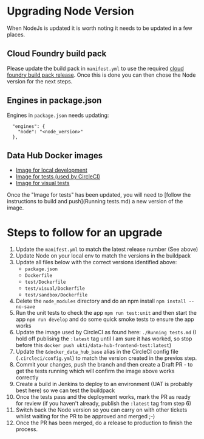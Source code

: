 # Upgrading Node Version

When NodeJs is updated it is worth noting it needs to be updated in a few places.

## Cloud Foundry build pack

Please update the build pack in `manifest.yml` to use the required [cloud foundry build pack release](https://github.com/cloudfoundry/nodejs-buildpack/releases).
Once this is done you can then chose the Node version for the next steps.

## Engines in package.json

Engines in `package.json` needs updating:

```
  "engines": {
    "node": "<node_version>"
  },
```

## Data Hub Docker images

- [Image for local development](../Dockerfile)
- [Image for tests (used by CircleCI)](../test/Dockerfile)
- [Image for visual tests](../test/visual/Dockerfile)

Once the "Image for tests" has been updated, you will need to [follow the instructions to build and push](Running tests.md) a new version of the image.

# Steps to follow for an upgrade

1. Update the `manifest.yml` to match the latest release number (See above)
2. Update Node on your local env to match the versions in the buildpack
3. Update all files below with the correct versions identified above:
   - `package.json`
   - `Dockerfile`
   - `test/Dockerfile`
   - `test/visual/Dockerfile`
   - `test/sandbox/Dockerfile`
4. Delete the `node_modules` directory and do an npm install `npm install --no-save`
5. Run the unit tests to check the app `npm run test:unit` and then start the app `npm run develop` and do some quick smoke tests to ensure the app works
6. Update the image used by CircleCI as found here: `./Running tests.md` (I hold off publising the `:latest` tag until I am sure it has worked, so stop before this `docker push ukti/data-hub-frontend-test:latest`)
7. Update the `&docker_data_hub_base` alias in the CircleCI config file (`.circleci/config.yml`) to match the version created in the previos step.
8. Commit your changes, push the branch and then create a Draft PR - to get the tests running which will confirm the image above works correctly
9. Create a build in Jenkins to deploy to an environment (UAT is probably best here) so we can test the buildpack
10. Once the tests pass and the deployment works, mark the PR as ready for review (if you haven't already, publish the `:latest` tag from step 6)
11. Switch back the Node version so you can carry on with other tickets whilst waiting for the PR to be approved and merged ;-)
12. Once the PR has been merged, do a release to production to finish the process.
